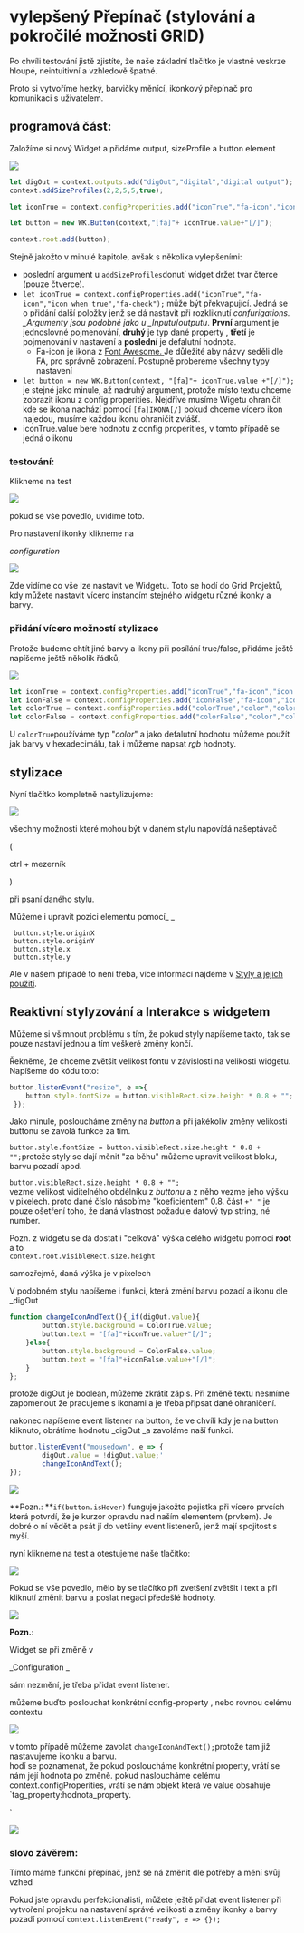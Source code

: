 # vylepšený Přepínač \(stylování a pokročilé možnosti GRID\)

Po chvíli testování jistě zjistíte, že naše základní tlačítko je vlastně veskrze hloupé, neintuitivní a vzhledově špatné.

Proto si vytvoříme hezký, barvičky měnící, ikonkový přepínač pro komunikaci s uživatelem.

## programová část:

Založíme si nový Widget a přidáme output, sizeProfile a button element

![](../../.gitbook/assets/code13.png)

```javascript
let digOut = context.outputs.add("digOut","digital","digital output");
context.addSizeProfiles(2,2,5,5,true);

let iconTrue = context.configProperities.add("iconTrue","fa-icon","icon when true","fa-check");

let button = new WK.Button(context,"[fa]"+ iconTrue.value+"[/]");

context.root.add(button);
```

Stejně jakožto v minulé kapitole, avšak s několika vylepšeními:

* poslední argument u `addSizeProfiles`donutí widget držet tvar čterce \(pouze čtverce\).
* `let iconTrue = context.configProperties.add("iconTrue","fa-icon","icon when true","fa-check");` může být překvapující. Jedná se o přidání další položky jenž se dá nastavit při rozkliknutí _confurigations. \_Argumenty jsou podobné jako u \_Inputu_/_outputu_. **První** argument je jednoslovné pojmenování, **druhý** je typ dané property , **třetí** je pojmenování v nastavení a **poslední** je defalutní hodnota.
  * Fa-icon je ikona z [Font Awesome. ](http://fontawesome.io/) Je důležité aby názvy seděli dle FA, pro správně zobrazení. Postupně probereme všechny typy nastavení
* `let button = new WK.Button(context, "[fa]"+ iconTrue.value +"[/]");` je stejné jako minule, až nadruhý argument, protože místo textu chceme zobrazit ikonu z config properities. Nejdříve musíme Wigetu ohraničit kde se ikona nachází pomocí `[fa]IKONA[/]` pokud chceme vícero ikon najedou, musíme každou ikonu ohraničit zvlášť.
* iconTrue.value bere hodnotu z config properities, v tomto případě se jedná o ikonu

### testování:

Klikneme na test

![](../../.gitbook/assets/code14.png)

pokud se vše povedlo, uvidíme toto.

Pro nastavení ikonky klikneme na 

_configuration_

![](../../.gitbook/assets/code16.png)

Zde vidíme co vše lze nastavit ve Widgetu. Toto se hodí do Grid Projektů, kdy můžete nastavit vícero instancím stejného widgetu různé ikonky a barvy.

### přidání vícero možností stylizace

Protože budeme chtít jiné barvy a ikony při posílání true/false, přidáme ještě napíšeme ještě několik řádků, 

![](../../.gitbook/assets/code17.png)

```javascript
let iconTrue = context.configProperties.add("iconTrue","fa-icon","icon when true","fa-check");
let iconFalse = context.configProperties.add("iconFalse","fa-icon","icon when false","fa-check");
let colorTrue = context.configProperties.add("colorTrue","color","color when true","#00FF00");
let colorFalse = context.configProperties.add("colorFalse","color","color when false","rgb(255,0,0)");
```

U `colorTrue`používáme typ "_color_" a jako defalutní hodnotu můžeme použít jak barvy v hexadecimálu, tak i můžeme napsat _rgb_ hodnoty.

## stylizace

Nyní tlačítko kompletně nastylizujeme:

![](../../.gitbook/assets/code19.png)

všechny možnosti které mohou být v daném stylu napovídá našeptávač 

\(

ctrl + mezerník

\)

 při psaní daného stylu.

Můžeme i upravit pozici elementu pomocí_ _

```text
 button.style.originX          
 button.style.originY
 button.style.x           
 button.style.y
```

Ale v našem případě to není třeba, více informací najdeme v [Styly a jejich použití](styly-a-jejich-pouziti.md).

## Reaktivní stylyzování a Interakce s widgetem

Můžeme si všimnout problému s tím, že pokud styly napíšeme takto, tak se pouze nastaví jednou a tím veškeré změny končí.

Řekněme, že chceme zvětšit velikost fontu v závislosti na velikosti widgetu.  
Napíšeme do kódu toto:

```javascript
button.listenEvent("resize", e =>{      
    button.style.fontSize = button.visibleRect.size.height * 0.8 + "";      
 });
```

Jako minule, posloucháme změny na _button_ a při jakékoliv změny velikosti buttonu se zavolá funkce za tím.

`button.style.fontSize = button.visibleRect.size.height * 0.8 + "";`protože styly se dají měnit "za běhu" můžeme upravit velikost bloku, barvu pozadí apod.

`button.visibleRect.size.height * 0.8 + "";`  
vezme velikost viditelného obdélníku z _buttonu_ a z něho vezme jeho výšku v pixelech. proto dané číslo násobíme "koeficientem" 0.8. část `+" "` je pouze ošetření toho, že daná vlastnost požaduje datový typ string, né number.

Pozn. z widgetu se dá dostat i "celková" výška celého widgetu pomocí **root** a to  
`context.root.visibleRect.size.height`

samozřejmě, daná výška je v pixelech

V podobném stylu napíšeme i funkci, která změní barvu pozadí a ikonu dle \_digOut

```javascript
function changeIconAndText(){_if(digOut.value){      
        button.style.background = ColorTrue.value;      
        button.text = "[fa]"+iconTrue.value+"[/]";      
    }else{      
        button.style.background = ColorFalse.value;      
        button.text = "[fa]"+iconFalse.value+"[/]";      
    }      
};
```

protože digOut je boolean, můžeme zkrátit zápis. Při změně textu nesmíme zapomenout že pracujeme s ikonami a je třeba připsat dané ohraničení.

nakonec napíšeme event listener na button, že ve chvíli kdy je na button kliknuto, obrátíme hodnotu \_digOut \_a zavoláme naší funkci.

```javascript
button.listenEvent("mousedown", e => {      
        digOut.value = !digOut.value;'      
        changeIconAndText();      
});
```

![](../../.gitbook/assets/17.png)

**Pozn.: **`if(button.isHover)` funguje jakožto pojistka při vícero prvcích která potvrdí, že je kurzor opravdu nad naším elementem \(prvkem\). Je dobré o ní vědět a psát jí do vetšiny event listenerů, jenž mají spojitost s myší.

nyní klikneme na test a otestujeme naše tlačítko:

![](../../.gitbook/assets/code20.png)

Pokud se vše povedlo, mělo by se tlačítko při zvetšení zvětšit i text a při kliknutí změnit barvu a poslat negaci předešlé hodnoty.

![](../../.gitbook/assets/code21.png)

**Pozn.:**

 Widget se při změně v 

_Configuration _

 sám nezmění, je třeba přidat event listener.

můžeme buďto poslouchat konkrétní config-property , nebo rovnou celému contextu

![](../../.gitbook/assets/code22.png)

v tomto případě můžeme zavolat `changeIconAndText();`protože tam již nastavujeme ikonku a barvu.  
hodí se poznamenat, že pokud posloucháme konkrétní property, vrátí se nám její hodnota po změně. pokud nasloucháme celému context.configProperities, vrátí se nám objekt která ve value obsahuje \`tag\_property:hodnota\_property.

\`

![](../../.gitbook/assets/code23.png)

### slovo závěrem:

Tímto máme funkční přepínač, jenž se ná změnit dle potřeby a mění svůj vzhed

Pokud jste opravdu perfekcionalisti, můžete ještě přidat event listener při vytvoření projektu na nastavení správé velikosti a změny ikonky a barvy pozadí pomocí `context.listenEvent("ready", e => {});`

